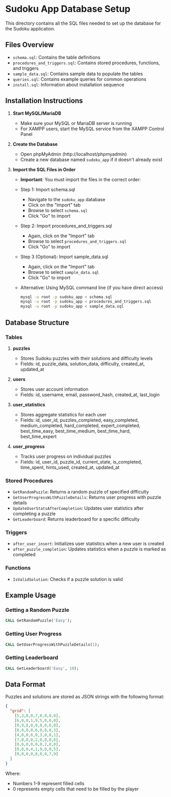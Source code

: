 # Sudoku App Database Setup

This directory contains all the SQL files needed to set up the database for the Sudoku application.

## Files Overview

- `schema.sql`: Contains the table definitions
- `procedures_and_triggers.sql`: Contains stored procedures, functions, and triggers
- `sample_data.sql`: Contains sample data to populate the tables
- `queries.sql`: Contains example queries for common operations
- `install.sql`: Information about installation sequence

## Installation Instructions

1. **Start MySQL/MariaDB**
   - Make sure your MySQL or MariaDB server is running
   - For XAMPP users, start the MySQL service from the XAMPP Control Panel

2. **Create the Database**
   - Open phpMyAdmin (http://localhost/phpmyadmin)
   - Create a new database named `sudoku_app` if it doesn't already exist

3. **Import the SQL Files in Order**
   - **Important**: You must import the files in the correct order:
   
   - Step 1: Import schema.sql
     - Navigate to the `sudoku_app` database
     - Click on the "Import" tab
     - Browse to select `schema.sql`
     - Click "Go" to import
   
   - Step 2: Import procedures_and_triggers.sql
     - Again, click on the "Import" tab
     - Browse to select `procedures_and_triggers.sql`
     - Click "Go" to import
   
   - Step 3 (Optional): Import sample_data.sql
     - Again, click on the "Import" tab
     - Browse to select `sample_data.sql`
     - Click "Go" to import

   - Alternative: Using MySQL command line (if you have direct access)
     ```bash
     mysql -u root -p sudoku_app < schema.sql
     mysql -u root -p sudoku_app < procedures_and_triggers.sql
     mysql -u root -p sudoku_app < sample_data.sql
     ```

## Database Structure

### Tables

1. **puzzles**
   - Stores Sudoku puzzles with their solutions and difficulty levels
   - Fields: id, puzzle_data, solution_data, difficulty, created_at, updated_at

2. **users**
   - Stores user account information
   - Fields: id, username, email, password_hash, created_at, last_login

3. **user_statistics**
   - Stores aggregate statistics for each user
   - Fields: id, user_id, puzzles_completed, easy_completed, medium_completed, hard_completed, expert_completed, best_time_easy, best_time_medium, best_time_hard, best_time_expert

4. **user_progress**
   - Tracks user progress on individual puzzles
   - Fields: id, user_id, puzzle_id, current_state, is_completed, time_spent, hints_used, created_at, updated_at

### Stored Procedures

- `GetRandomPuzzle`: Returns a random puzzle of specified difficulty
- `GetUserProgressWithPuzzleDetails`: Returns user progress with puzzle details
- `UpdateUserStatsAfterCompletion`: Updates user statistics after completing a puzzle
- `GetLeaderboard`: Returns leaderboard for a specific difficulty

### Triggers

- `after_user_insert`: Initializes user statistics when a new user is created
- `after_puzzle_completion`: Updates statistics when a puzzle is marked as completed

### Functions

- `IsValidSolution`: Checks if a puzzle solution is valid

## Example Usage

### Getting a Random Puzzle

```sql
CALL GetRandomPuzzle('Easy');
```

### Getting User Progress

```sql
CALL GetUserProgressWithPuzzleDetails(1);
```

### Getting Leaderboard

```sql
CALL GetLeaderboard('Easy', 10);
```

## Data Format

Puzzles and solutions are stored as JSON strings with the following format:

```json
{
  "grid": [
    [5,3,0,0,7,0,0,0,0],
    [6,0,0,1,9,5,0,0,0],
    [0,9,8,0,0,0,0,6,0],
    [8,0,0,0,6,0,0,0,3],
    [4,0,0,8,0,3,0,0,1],
    [7,0,0,0,2,0,0,0,6],
    [0,6,0,0,0,0,2,8,0],
    [0,0,0,4,1,9,0,0,5],
    [0,0,0,0,8,0,0,7,9]
  ]
}
```

Where:
- Numbers 1-9 represent filled cells
- 0 represents empty cells that need to be filled by the player 